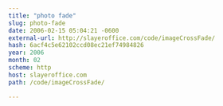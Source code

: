 ```yaml
---
title: "photo fade"
slug: photo-fade
date: 2006-02-15 05:04:21 -0600
external-url: http://slayeroffice.com/code/imageCrossFade/
hash: 6acf4c5e62102ccd08ec21ef74984826
year: 2006
month: 02
scheme: http
host: slayeroffice.com
path: /code/imageCrossFade/

---
```



